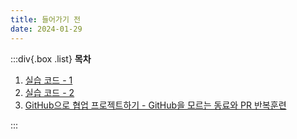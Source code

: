 ```yaml
---
title: 들어가기 전
date: 2024-01-29
---
```


:::div{.box .list}
**목차**

1. [실습 코드 - 1](/github/chapter04/05-1)
2. [실습 코드 - 2](/github/chapter04/05-2)
3. [GitHub으로 협업 프로젝트하기 - GitHub을 모르는 동료와 PR 반복훈련](/github/chapter04/05-3)

:::
